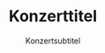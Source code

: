---
year: 
title: Konzerttitel
subtitle: Konzertsubtitel
background_image_path: /images/chor.png
color_of_background: '0,0,0'
pictures:
    -
        path:
        caption:
layout: default
---